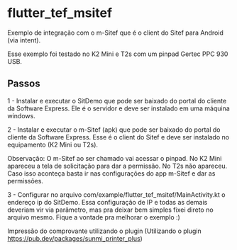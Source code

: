 # flutter_tef_msitef

Exemplo de integração com o m-Sitef que é o client do Sitef para Android (via intent). 

Esse exemplo foi testado no K2 Mini e T2s com um pinpad Gertec PPC 930 USB.

## Passos

1 - Instalar e executar o SitDemo que pode ser baixado do portal do cliente da Software Express. Ele é o servidor e deve ser instalado em uma máquina windows.

2 - Instalar e executar o m-Sitef (apk) que pode ser baixado do portal do cliente da Software Express. Esse é o client do Sitef e deve ser instalado no equipamento (K2 Mini ou T2s).

Observação: O m-Sitef ao ser chamado vai acessar o pinpad. No K2 Mini apareceu a tela de solicitação para dar a permissão. No T2s não apareceu. Caso isso aconteça basta ir nas configurações do app m-Sitef e dar as permissões. 

3 - Configurar no arquivo com/example/flutter_tef_msitef/MainActivity.kt o endereço ip do SitDemo. Essa configuração de IP e todas as demais deveriam vir via parâmetro, mas pra deixar bem simples fixei direto no arquivo mesmo. Fique a vontade pra melhorar o exemplo :)

Impressão do comprovante utilizando o plugin (Utilizando o plugin https://pub.dev/packages/sunmi_printer_plus)
